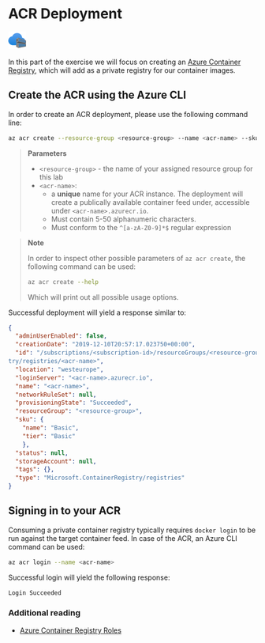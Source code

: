 # ACR Deployment

![acr-logo](./img/acr.svg)

In this part of the exercise we will focus on creating an [Azure Container Registry](https://azure.microsoft.com/en-us/services/container-registry/), which will add as a private registry for our container images.

## Create the ACR using the Azure CLI

In order to create an ACR deployment, please use the following command line:

```bash
az acr create --resource-group <resource-group> --name <acr-name> --sku Basic
```

> **Parameters**
>
> - `<resource-group>` - the name of your assigned resource group for this lab
> - `<acr-name>`:
>   - a **unique** name for your ACR instance. The deployment will create a publically available container feed under, accessible under `<acr-name>.azurecr.io`. 
>   - Must contain 5-50 alphanumeric characters.
>   - Must conform to the `^[a-zA-Z0-9]*$` regular expression

> **Note**
>
> In order to inspect other possible parameters of `az acr create`, the following command can be used:
> ```bash
> az acr create --help
> ```
> Which will print out all possible usage options.

Successful deployment will yield a response similar to:

```json
{                                                  
  "adminUserEnabled": false,
  "creationDate": "2019-12-10T20:57:17.023750+00:00",                  
  "id": "/subscriptions/<subscription-id>/resourceGroups/<resource-group>/providers/Microsoft.ContainerRegis
try/registries/<acr-name>",
  "location": "westeurope",
  "loginServer": "<acr-name>.azurecr.io",
  "name": "<acr-name>",
  "networkRuleSet": null,
  "provisioningState": "Succeeded",
  "resourceGroup": "<resource-group>",
  "sku": {                                         
    "name": "Basic",
    "tier": "Basic"
    },
  "status": null,
  "storageAccount": null,
  "tags": {},
  "type": "Microsoft.ContainerRegistry/registries"
}                                                                                                                       
```

## Signing in to your ACR

Consuming a private container registry typically requires `docker login` to be run against the target container feed. In case of the ACR, an Azure CLI command can be used:

```bash
az acr login --name <acr-name>
```

Successful login will yield the following response:

```bash
Login Succeeded
```

### Additional reading
- [Azure Container Registry Roles](https://docs.microsoft.com/en-us/azure/container-registry/container-registry-roles)